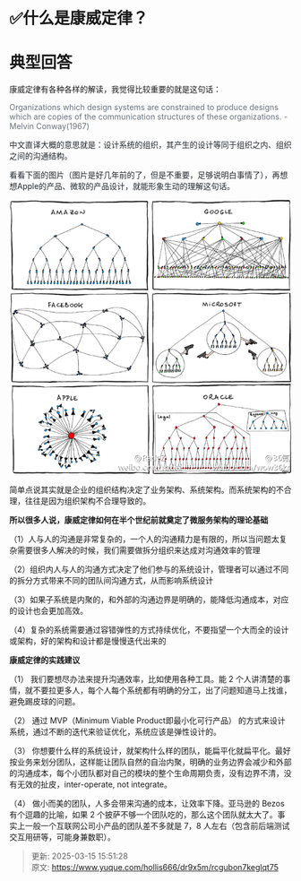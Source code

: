 # ✅什么是康威定律？

# 典型回答


康威定律有各种各样的解读，我觉得比较重要的就是这句话：



<font style="color:rgb(106, 115, 125);">Organizations which design systems are constrained to produce designs which are copies of the communication structures of these organizations. - Melvin Conway(1967)</font>

<font style="color:rgb(106, 115, 125);"></font>

<font style="color:rgb(36, 41, 46);">中文直译大概的意思就是：设计系统的组织，其产生的设计等同于组织之内、组织之间的沟通结构。</font>

<font style="color:rgb(36, 41, 46);"></font>

<font style="color:rgb(36, 41, 46);">看看下面的图片（图片是好几年前的了，但是不重要，足够说明白事情了），再想想Apple的产品、微软的产品设计，就能形象生动的理解这句话。</font>

<font style="color:rgb(36, 41, 46);"></font>

![1672143205137-c460f0d2-7af1-4c6b-9272-ce900e29ce24.png](./img/oyYHq6LoUvepU6-w/1672143205137-c460f0d2-7af1-4c6b-9272-ce900e29ce24-982799.png)



简单点说其实就是企业的组织结构决定了业务架构、系统架构。而系统架构的不合理，往往是因为组织架构不合理导致的。



**所以很多人说，康威定律如何在半个世纪前就奠定了微服务架构的理论基础**

（1）人与人的沟通是非常复杂的，一个人的沟通精力是有限的，所以当问题太复杂需要很多人解决的时候，我们需要做拆分组织来达成对沟通效率的管理

（2）组织内人与人的沟通方式决定了他们参与的系统设计，管理者可以通过不同的拆分方式带来不同的团队间沟通方式，从而影响系统设计

（3）如果子系统是内聚的，和外部的沟通边界是明确的，能降低沟通成本，对应的设计也会更加高效。

（4）复杂的系统需要通过容错弹性的方式持续优化，不要指望一个大而全的设计或架构，好的架构和设计都是慢慢迭代出来的



**康威定律的实践建议**

（1） 我们要想尽办法来提升沟通效率，比如使用各种工具。能 2 个人讲清楚的事情，就不要拉更多人，每个人每个系统都有明确的分工，出了问题知道马上找谁，避免踢皮球的问题。

（2） 通过 MVP（Minimum Viable Product即最小化可行产品） 的方式来设计系统，通过不断的迭代来验证优化，系统应该是弹性设计的。

（3） 你想要什么样的系统设计，就架构什么样的团队，能扁平化就扁平化。最好按业务来划分团队，这样能让团队自然的自治内聚，明确的业务边界会减少和外部的沟通成本，每个小团队都对自己的模块的整个生命周期负责，没有边界不清，没有无效的扯皮，inter-operate, not integrate。

（4） 做小而美的团队，人多会带来沟通的成本，让效率下降。亚马逊的 Bezos 有个逗趣的比喻，如果 2 个披萨不够一个团队吃的，那么这个团队就太大了。事实上一般一个互联网公司小产品的团队差不多就是 7，8 人左右（包含前后端测试交互用研等，可能身兼数职）。





> 更新: 2025-03-15 15:51:28  
> 原文: <https://www.yuque.com/hollis666/dr9x5m/rcgubon7keglqt75>
